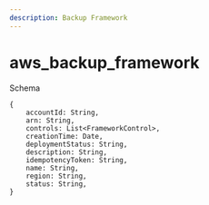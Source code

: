 ```yaml
---
description: Backup Framework
---
```


# aws_backup_framework

Schema
```
{
	accountId: String,
	arn: String,
	controls: List<FrameworkControl>,
	creationTime: Date,
	deploymentStatus: String,
	description: String,
	idempotencyToken: String,
	name: String,
	region: String,
	status: String,
}
```
